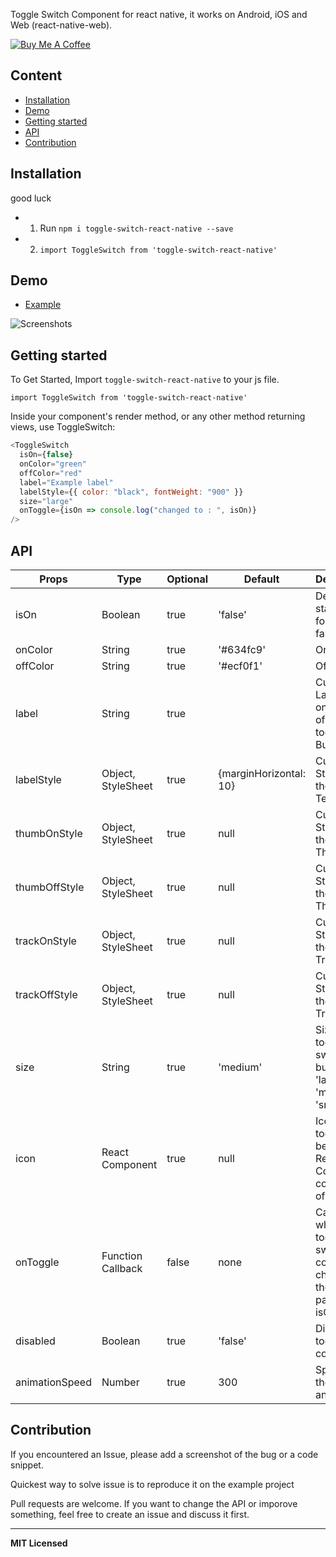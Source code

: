 Toggle Switch Component for react native, it works on Android, iOS and Web (react-native-web).

<a href="https://www.buymeacoffee.com/35MFUPK" target="_blank"><img src="https://bmc-cdn.nyc3.digitaloceanspaces.com/BMC-button-images/custom_images/black_img.png" alt="Buy Me A Coffee" style="height: auto !important;width: auto !important;" ></a>

## Content

- [Installation](#installation)
- [Demo](#demo)
- [Getting started](#getting-started)
- [API](#api)
- [Contribution](#contribution)

## Installation

good luck

- 1. Run `npm i toggle-switch-react-native --save`
- 2. `import ToggleSwitch from 'toggle-switch-react-native'`

## Demo

- [Example](https://github.com/aminebenkeroum/toggle-switch-react-native/tree/master/example)

![Screenshots](https://user-images.githubusercontent.com/6145715/62531210-4961a880-b842-11e9-918e-296cc0fd1666.gif)

## Getting started

To Get Started, Import `toggle-switch-react-native` to your js file.

`import ToggleSwitch from 'toggle-switch-react-native'`

Inside your component's render method, or any other method returning views, use ToggleSwitch:

```javascript
<ToggleSwitch
  isOn={false}
  onColor="green"
  offColor="red"
  label="Example label"
  labelStyle={{ color: "black", fontWeight: "900" }}
  size="large"
  onToggle={isOn => console.log("changed to : ", isOn)}
/>
```

## API

| Props          | Type                | Optional  | Default                | Description                                                               |
| -------------- | ------------------- | --------- | ---------------------- | ------------------------------------------------------------------------- |
| isOn           | Boolean             | true      | 'false'                | Default state, true for On, false for off                                 |
| onColor        | String              | true      | '#634fc9'              | On Color                                                                  |
| offColor       | String              | true      | '#ecf0f1'              | Off Color                                                                 |
| label          | String              | true      |                        | Custom Label Text on the Left of the toggle Button                        |
| labelStyle     | Object, StyleSheet  | true      | {marginHorizontal: 10} | Custom Styling for the Label Text View                                    |
| thumbOnStyle   | Object, StyleSheet  | true      | null                   | Custom Styling for the On Thumb                                           |
| thumbOffStyle  | Object, StyleSheet  | true      | null                   | Custom Styling for the Off Thumb                                          |
| trackOnStyle   | Object, StyleSheet  | true      | null                   | Custom Styling for the On Track                                           |
| trackOffStyle  | Object, StyleSheet  | true      | null                   | Custom Styling for the Off Track                                          |
| size           | String              | true      | 'medium'               | Size of the toggle switch button ( 'large', 'medium', 'small')            |
| icon           | React Component     | true      | null                   | Icon for the toggle. Can be any React Component considerate of size       |
| onToggle       | Function Callback   | false     | none                   | Callback when the toggle switch component changes the state, params: isOn |
| disabled       | Boolean             | true      | 'false'                | Disable toggling the component                                            |
| animationSpeed | Number              | true      | 300                    | Speed of the toggle animation                                             |

## Contribution

If you encountered an Issue, please add a screenshot of the bug or a code snippet.

Quickest way to solve issue is to reproduce it on the example project

Pull requests are welcome. If you want to change the API or imporove something, feel free to create an issue and discuss it first.

---

**MIT Licensed**
